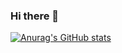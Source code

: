 ### Hi there 👋


[![Anurag's GitHub stats](https://github-readme-stats-liard-rho-46.vercel.app/api?username=Yannnnnnnnnnnn)](https://github.com/Yannnnnnnnnnnn/github-readme-stats)
